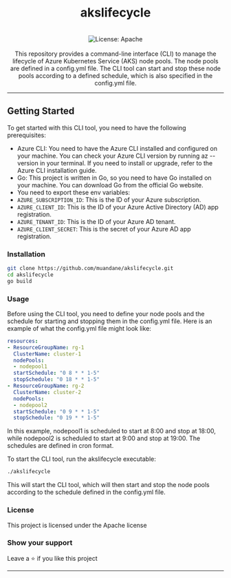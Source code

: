 <div align="center">
<h1 align="center">akslifecycle</h1>
<br />
<img alt="License: Apache" src="https://img.shields.io/badge/license-Apache%202-blue" /><br>
<br>
This repository provides a command-line interface (CLI) to manage the lifecycle of Azure Kubernetes Service (AKS) node pools. The node pools are defined in a config.yml file. The CLI tool can start and stop these node pools according to a defined schedule, which is also specified in the config.yml file.
</div>

***

## Getting Started

To get started with this CLI tool, you need to have the following prerequisites:

- Azure CLI: You need to have the Azure CLI installed and configured on your machine. You can check your Azure CLI version by running az --version in your terminal. If you need to install or upgrade, refer to the Azure CLI installation guide.
- Go: This project is written in Go, so you need to have Go installed on your machine. You can download Go from the official Go website.
- You need to export these env variables:
- `AZURE_SUBSCRIPTION_ID`: This is the ID of your Azure subscription.
- `AZURE_CLIENT_ID`: This is the ID of your Azure Active Directory (AD) app registration.
- `AZURE_TENANT_ID`: This is the ID of your Azure AD tenant.
- `AZURE_CLIENT_SECRET`: This is the secret of your Azure AD app registration.

### Installation

```sh
git clone https://github.com/muandane/akslifecycle.git
cd akslifecycle
go build
```

### Usage

Before using the CLI tool, you need to define your node pools and the schedule for starting and stopping them in the config.yml file. Here is an example of what the config.yml file might look like:

```yaml
resources:
- ResourceGroupName: rg-1
  ClusterName: cluster-1
  nodePools:
  - nodepool1
  startSchedule: "0 8 * * 1-5"
  stopSchedule: "0 18 * * 1-5"
- ResourceGroupName: rg-2
  ClusterName: cluster-2
  nodePools:
  - nodepool2
  startSchedule: "0 9 * * 1-5"
  stopSchedule: "0 19 * * 1-5"

```

In this example, nodepool1 is scheduled to start at 8:00 and stop at 18:00, while nodepool2 is scheduled to start at 9:00 and stop at 19:00. The schedules are defined in cron format.

To start the CLI tool, run the akslifecycle executable:

```sh
./akslifecycle
```

This will start the CLI tool, which will then start and stop the node pools according to the schedule defined in the config.yml file.

### License

This project is licensed under the Apache license

### Show your support

Leave a ⭐ if you like this project

***

